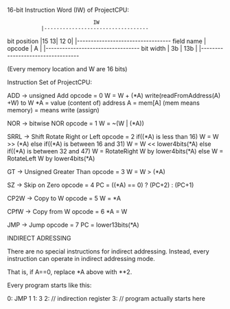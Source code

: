 16-bit Instruction Word (IW) of ProjectCPU:

                                IW
               |----------------------------------
  bit position |15    13| 12                    0|
               |----------------------------------
    field name | opcode |           A            |
               |----------------------------------
     bit width |   3b   |          13b           |
               |----------------------------------
			   
(Every memory location and W are 16 bits)

Instruction Set of ProjectCPU:

ADD   -> unsigned Add
         opcode = 0
         W = W + (*A)
         write(readFromAddress(A) +W) to W
         *A = value (content of) address A = mem[A] (mem means memory)
         = means write (assign)

NOR   -> bitwise NOR
         opcode = 1
         W = ~(W | (*A))

SRRL  -> Shift Rotate Right or Left
         opcode = 2
         if((*A) is less than 16) W = W >> (*A)
		 else if((*A) is between 16 and 31) W = W << lower4bits(*A)
		 else if((*A) is between 32 and 47) W = RotateRight W by lower4bits(*A)
		 else W = RotateLeft W by lower4bits(*A)

GT    -> Unsigned Greater Than
         opcode = 3
         W = W > (*A)

SZ    -> Skip on Zero
         opcode = 4
         PC = ((*A) == 0) ? (PC+2) : (PC+1)
		 
CP2W  -> Copy to W
         opcode = 5
         W = *A

CPfW  -> Copy from W
         opcode = 6
         *A = W

JMP   -> Jump
         opcode = 7
         PC = lower13bits(*A)
		 
INDIRECT ADRESSING

There are no special instructions for indirect addressing. Instead, every instruction
can operate in indirect addressing mode.

That is, if A==0, replace *A above with **2.

Every program starts like this:

0: JMP 1
1: 3
2: // indirection register
3: // program actually starts here

